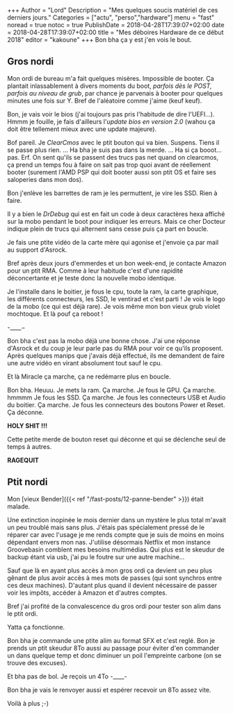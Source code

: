 +++
Author = "Lord"
Description = "Mes quelques soucis matériel de ces derniers jours."
Categories = ["actu", "perso","hardware"]
menu = "fast"
noread = true
notoc = true
PublishDate = 2018-04-28T17:39:07+02:00
date = 2018-04-28T17:39:07+02:00
title = "Mes déboires Hardware de ce début 2018"
editor = "kakoune"
+++
Bon bha ça y est j'en vois le bout.

## Gros nordi

Mon ordi de bureau m'a fait quelques misères.
Impossible de booter.
Ça plantait inlassablement à divers moments du boot, *parfois dès le POST, parfois au niveau de grub*, par chance je parvenais à booter pour quelques minutes une fois sur Y.
Bref de l'aléatoire comme j'aime (keuf keuf).

Bon, je vais voir le bios (j'ai toujours pas pris l'habitude de dire l'UEFI…).
Hmmm je fouille, je fais d'ailleurs l'*update bios en version 2.0* (wahou ça doit être tellement mieux avec une update majeure).

Bof pareil.
Je *ClearCmos* avec le ptit bouton qui va bien.
Suspens.
Tiens il se passe plus rien.
…
Ha bha je suis pas dans la merde.
…
Ha si ça booot… pas.
Erf.
On sent qu'ils se passent des trucs pas net quand on clearcmos, ça prend un temps fou à faire on sait pas trop quoi avant de réellement booter (surement l'AMD PSP qui doit booter aussi son ptit OS et faire ses saloperies dans mon dos).

Bon j'enlève les barrettes de ram je les permuttent, je vire les SSD.
Rien à faire.

Il y a bien le *DrDebug* qui est en fait un code à deux caractères hexa affiché sur la mobo pendant le boot pour indiquer les erreurs.
Mais ce cher Docteur indique plein de trucs qui alternent sans cesse puis ça part en boucle.

Je fais une ptite vidéo de la carte mère qui agonise et j'envoie ça par mail au support d'Asrock.

Bref après deux jours d'emmerdes et un bon week-end, je contacte Amazon pour un ptit RMA.
Comme à leur habitude c'est d'une rapidité déconcertante et je teste donc la nouvelle mobo identique.

Je l'installe dans le boitier, je fous le cpu, toute la ram, la carte graphique, les différents connecteurs, les SSD, le ventirad et c'est parti !
Je vois le logo de la mobo (ce qui est déjà rare).
Je vois même mon bon vieux grub violet mochtoque.
Et là pouf ça reboot !

-____−

Bon bha c'est pas la mobo déjà une bonne chose.
J'ai une réponse d'Asrock et du coup je leur parle pas du RMA pour voir ce qu'ils proposent.
Après quelques manips que j'avais déjà effectué, ils me demandent de faire une autre vidéo en virant absolument tout sauf le cpu.

Et là Miracle ça marche, ça ne redémarre plus en boucle.

Bon bha.
Heuuu.
Je mets la ram.
Ça marche.
Je fous le GPU.
Ça marche.
hmmmm
Je fous les SSD.
Ça marche.
Je fous les connecteurs USB et Audio du boitier.
Ça marche.
Je fous les connecteurs des boutons Power et Reset.
Ça déconne.

**HOLY SHIT !!!**

Cette petite merde de bouton reset qui déconne et qui se déclenche seul de temps à autres.

**RAGEQUIT**

## Ptit nordi

Mon [vieux Bender]({{< ref "/fast-posts/12-panne-bender" >}}) était malade.

Une extinction inopinée le mois dernier dans un mystère le plus total m'avait un peu troublé mais sans plus.
J'étais pas spécialement pressé de le réparer car avec l'usage je me rends compte que je suis de moins en moins dépendant envers mon nas.
J'utilise désormais Netflix et mon instance Groovebasin comblent mes besoins multimédias.
Qui plus est le skeudur de backup étant via usb, j'ai pu le foutre sur une autre machine…

Sauf que là en ayant plus accès à mon gros ordi ça devient un peu plus gênant de plus avoir accès à mes mots de passes (qui sont synchros entre ces deux machines).
D'autant plus quand il devient nécessaire de passer voir les impôts, accéder à Amazon et d'autres comptes.

Bref j'ai profité de la convalescence du gros ordi pour tester son alim dans le ptit ordi.

Yatta ça fonctionne.

Bon bha je commande une ptite alim au format SFX et c'est reglé.
Bon je prends un ptit skeudur 8To aussi au passage pour éviter d'en commander un dans quelque temp et donc diminuer un poil l'empreinte carbone (on se trouve des excuses).

Et bha pas de bol.
Je reçois un 4To -____-

Bon bha je vais le renvoyer aussi et espérer recevoir un 8To assez vite.

Voilà à plus ;-)
